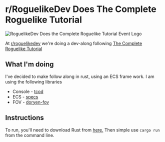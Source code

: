 # r/RoguelikeDev Does The Complete Roguelike Tutorial

![RoguelikeDev Does the Complete Roguelike Tutorial Event Logo](https://i.imgur.com/3MAzEp1.png)

At [r/roguelikedev](https://www.reddit.com/r/roguelikedev/) we're doing a dev-along following [The Complete Roguelike Tutorial](http://rogueliketutorials.com/tutorials/tcod/)
## What I'm doing

I've decided to make follow along in rust, using an ECS frame work. I am using the following libraries
* Console - [tcod](https://github.com/tomassedovic/tcod-rs)
* ECS - [specs](https://github.com/slide-rs/specs)
* FOV - [doryen-fov](https://github.com/jice-nospam/doryen-fov)

## Instructions

To run, you'll need to download Rust from [here.](https://rust-lang.org) Then simple use `cargo run` from the command line.
